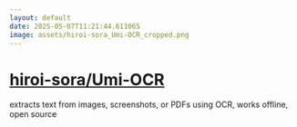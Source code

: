 ```yaml
---
layout: default
date: 2025-05-07T11:21:44.611065
image: assets/hiroi-sora_Umi-OCR_cropped.png
---
```


# [hiroi-sora/Umi-OCR](https://github.com/hiroi-sora/Umi-OCR)

extracts text from images, screenshots, or PDFs using OCR, works offline, open source
